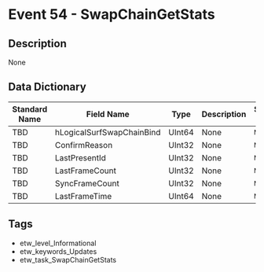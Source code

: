 # Event 54 - SwapChainGetStats

## Description
None

## Data Dictionary
|Standard Name|Field Name|Type|Description|Sample Value|
|---|---|---|---|---|
|TBD|hLogicalSurfSwapChainBind|UInt64|None|`None`|
|TBD|ConfirmReason|UInt32|None|`None`|
|TBD|LastPresentId|UInt32|None|`None`|
|TBD|LastFrameCount|UInt32|None|`None`|
|TBD|SyncFrameCount|UInt32|None|`None`|
|TBD|LastFrameTime|UInt64|None|`None`|

## Tags
* etw_level_Informational
* etw_keywords_Updates
* etw_task_SwapChainGetStats